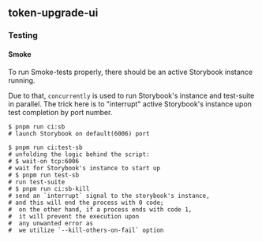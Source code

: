 ## token-upgrade-ui

### Testing

#### Smoke

To run Smoke-tests properly, there should be an active Storybook instance running.

Due to that, `concurrently` is used to run Storybook's instance and test-suite in parallel. The trick here is to "interrupt" active Storybook's instance upon test completion by port number.

```shell
$ pnpm run ci:sb
# launch Storybook on default(6006) port

$ pnpm run ci:test-sb
# unfolding the logic behind the script:
# $ wait-on tcp:6006
# wait for Storybook's instance to start up
# $ pnpm run test-sb
# run test-suite
# $ pnpm run ci:sb-kill
# send an `interrupt` signal to the storybook's instance,
# and this will end the process with 0 code;
#  on the other hand, if a process ends with code 1,
#  it will prevent the execution upon
#  any unwanted error as
#  we utilize `--kill-others-on-fail` option
```
